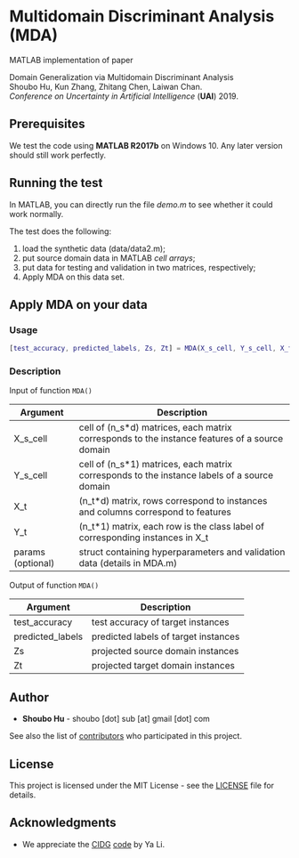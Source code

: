# Multidomain Discriminant Analysis (MDA)

MATLAB implementation of paper

Domain Generalization via Multidomain Discriminant Analysis  
Shoubo Hu, Kun Zhang, Zhitang Chen, Laiwan Chan.  
*Conference on Uncertainty in Artificial Intelligence* (**UAI**) 2019.

## Prerequisites

We test the code using **MATLAB R2017b** on Windows 10. Any later version should still work perfectly.

## Running the test

In MATLAB, you can directly run the file *demo.m* to see whether it could work normally.

The test does the following:

1. load the synthetic data (data/data2.m);
1. put source domain data in MATLAB *cell arrays*;
1. put data for testing and validation in two matrices, respectively;
1. Apply MDA on this data set.

## Apply **MDA** on your data

### Usage

```Matlab
[test_accuracy, predicted_labels, Zs, Zt] = MDA(X_s_cell, Y_s_cell, X_t, Y_t, params)
```

### Description

Input of function `MDA()`

| Argument  | Description  |
|---|---|
|X_s_cell | cell of (n_s\*d) matrices, each matrix corresponds to the instance features of a source domain|
|Y_s_cell | cell of (n_s\*1) matrices, each matrix corresponds to the instance labels of a source domain |
|X_t |(n_t\*d) matrix, rows correspond to instances and columns correspond to features |
|Y_t|(n_t\*1) matrix, each row is the class label of corresponding instances in X_t |
|params (optional)|struct containing hyperparameters and validation data (details in MDA.m)|

Output of function `MDA()`

| Argument  | Description  |
|---|---|
|test_accuracy | test accuracy of target instances |
|predicted_labels|predicted labels of target instances|
|Zs|projected source domain instances|
|Zt|projected target domain instances|

## Author

* **Shoubo Hu** - shoubo [dot] sub [at] gmail [dot] com

See also the list of [contributors](https://github.com/amber0309/Multidomain-Discriminant-Analysis/graphs/contributors) who participated in this project.

## License

This project is licensed under the MIT License - see the [LICENSE](LICENSE) file for details.

## Acknowledgments

* We appreciate the [CIDG](https://aaai.org/ocs/index.php/AAAI/AAAI18/paper/view/16595) [code](https://mingming-gong.github.io/papers/CIDG.zip) by Ya Li.
